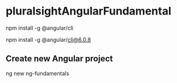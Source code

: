 # pluralsightAngularFundamental

npm install -g @angular/cli

npm install -g @angular/cli@6.0.8

## Create new Angular project
ng new ng-fundamentals

